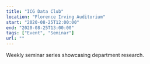 ```yaml
---
title: "ICG Data Club"
location: "Florence Irving Auditorium"
start: "2020-08-25T12:00:00"
end: "2020-08-25T13:00:00"
tags: ["Event", "Seminar"]
url: ""
---
```


Weekly seminar series showcasing department research.

<!-- endexcerpt -->
